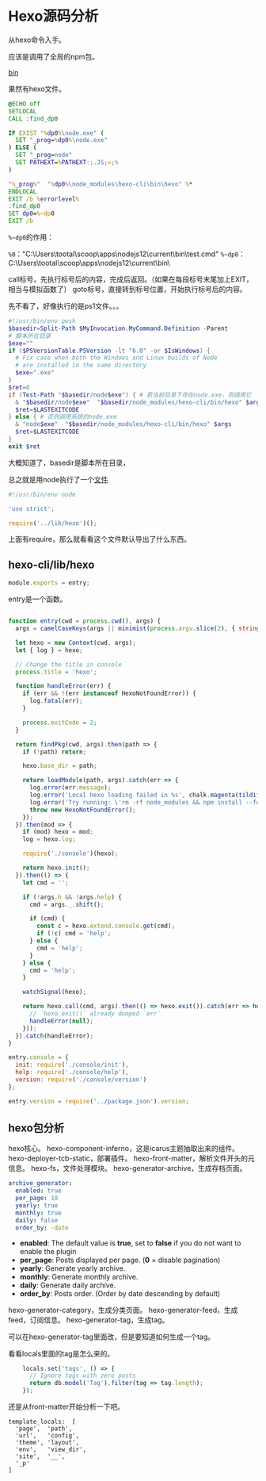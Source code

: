 # Hexo源码分析

从hexo命令入手。

应该是调用了全局的npm包。

[bin](file:///C:/Users/tootal/scoop/apps/nodejs12/current/bin)

果然有hexo文件。

```cmd
@ECHO off
SETLOCAL
CALL :find_dp0

IF EXIST "%dp0%\node.exe" (
  SET "_prog=%dp0%\node.exe"
) ELSE (
  SET "_prog=node"
  SET PATHEXT=%PATHEXT:;.JS;=;%
)

"%_prog%"  "%dp0%\node_modules\hexo-cli\bin\hexo" %*
ENDLOCAL
EXIT /b %errorlevel%
:find_dp0
SET dp0=%~dp0
EXIT /b

```


`%~dp0`的作用：

`%0`："C:\Users\tootal\scoop\apps\nodejs12\current\bin\test.cmd"
`%~dp0`：C:\Users\tootal\scoop\apps\nodejs12\current\bin\

call标号，先执行标号后的内容，完成后返回。（如果在每段标号末尾加上EXIT，相当与模拟函数了）
goto标号，直接转到标号位置，开始执行标号后的内容。

先不看了，好像执行的是ps1文件。。。

```ps1
#!/usr/bin/env pwsh
$basedir=Split-Path $MyInvocation.MyCommand.Definition -Parent
# 脚本所在目录
$exe=""
if ($PSVersionTable.PSVersion -lt "6.0" -or $IsWindows) {
  # Fix case when both the Windows and Linux builds of Node
  # are installed in the same directory
  $exe=".exe"
}
$ret=0
if (Test-Path "$basedir/node$exe") { # 若当前目录下存在node.exe，则调用它
  & "$basedir/node$exe"  "$basedir/node_modules/hexo-cli/bin/hexo" $args
  $ret=$LASTEXITCODE
} else { # 否则调用系统的node.exe
  & "node$exe"  "$basedir/node_modules/hexo-cli/bin/hexo" $args
  $ret=$LASTEXITCODE
}
exit $ret

```

大概知道了，basedir是脚本所在目录，


总之就是用node执行了一个[文件](C:/Users/tootal/scoop/apps/nodejs12/current/bin/node_modules/hexo-cli/bin/hexo)

```js
#!/usr/bin/env node

'use strict';

require('../lib/hexo')();

```


上面有require，那么就看看这个文件默认导出了什么东西。


## hexo-cli/lib/hexo

```js
module.exports = entry;
```

entry是一个函数。

```js

function entry(cwd = process.cwd(), args) {
  args = camelCaseKeys(args || minimist(process.argv.slice(2), { string: ['_'] }));

  let hexo = new Context(cwd, args);
  let { log } = hexo;

  // Change the title in console
  process.title = 'hexo';

  function handleError(err) {
    if (err && !(err instanceof HexoNotFoundError)) {
      log.fatal(err);
    }

    process.exitCode = 2;
  }

  return findPkg(cwd, args).then(path => {
    if (!path) return;

    hexo.base_dir = path;

    return loadModule(path, args).catch(err => {
      log.error(err.message);
      log.error('Local hexo loading failed in %s', chalk.magenta(tildify(path)));
      log.error('Try running: \'rm -rf node_modules && npm install --force\'');
      throw new HexoNotFoundError();
    });
  }).then(mod => {
    if (mod) hexo = mod;
    log = hexo.log;

    require('./console')(hexo);

    return hexo.init();
  }).then(() => {
    let cmd = '';

    if (!args.h && !args.help) {
      cmd = args._.shift();

      if (cmd) {
        const c = hexo.extend.console.get(cmd);
        if (!c) cmd = 'help';
      } else {
        cmd = 'help';
      }
    } else {
      cmd = 'help';
    }

    watchSignal(hexo);

    return hexo.call(cmd, args).then(() => hexo.exit()).catch(err => hexo.exit(err).then(() => {
      // `hexo.exit()` already dumped `err`
      handleError(null);
    }));
  }).catch(handleError);
}

entry.console = {
  init: require('./console/init'),
  help: require('./console/help'),
  version: require('./console/version')
};

entry.version = require('../package.json').version;

```


## hexo包分析

hexo核心。
hexo-component-inferno，这是icarus主题抽取出来的组件。
hexo-deployer-tcb-static，部署插件。
hexo-front-matter，解析文件开头的元信息。
hexo-fs，文件处理模块。
hexo-generator-archive，生成存档页面。


``` yaml
archive_generator:
  enabled: true
  per_page: 10
  yearly: true
  monthly: true
  daily: false
  order_by: -date
```

- **enabled**: The default value is **true**, set to **false** if you do not want to enable the plugin
- **per_page**: Posts displayed per page. (**0** = disable pagination)
- **yearly**: Generate yearly archive.
- **monthly**: Generate monthly archive.
- **daily**: Generate daily archive.
- **order_by**: Posts order. (Order by date descending by default)


hexo-generator-category，生成分类页面。
hexo-generator-feed，生成feed，订阅信息。
hexo-generator-tag，生成tag。


可以在hexo-generator-tag里面改，但是要知道如何生成一个tag。

看看locals里面的tag是怎么来的。

```js
    locals.set('tags', () => {
      // Ignore tags with zero posts
      return db.model('Tag').filter(tag => tag.length);
    });
```

还是从front-matter开始分析一下吧。

```
template_locals:  [
  'page',  'path',
  'url',   'config',
  'theme', 'layout',
  'env',   'view_dir',
  'site',  '__',
  '_p'
]
```

